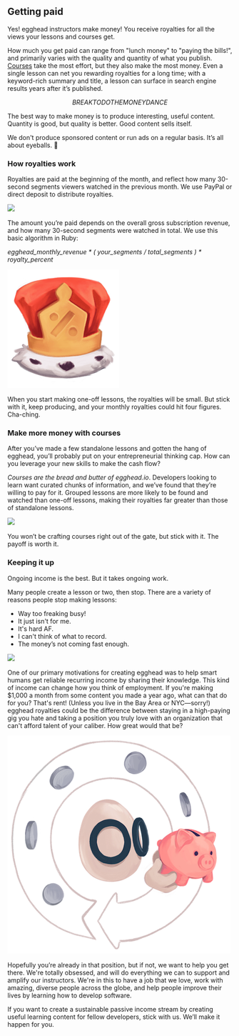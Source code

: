 ## Getting paid
Yes! egghead instructors make money! You receive royalties for all the views your lessons and courses get.

How much you get paid can range from "lunch money" to "paying the bills!", and primarily varies with the quality and quantity of what you publish. [Courses](#why-create-a-course) take the most effort, but they also make the most money. Even a single lesson can net you rewarding royalties for a long time; with a keyword-rich summary and title, a lesson can surface in search engine results years after it’s published.

$$ BREAK TO DO THE MONEY DANCE $$

The best way to make money is to produce interesting, useful content. Quantity is good, but quality is better. Good content sells itself.

We don't produce sponsored content or run ads on a regular basis. It’s all about eyeballs. 👀


### How royalties work

Royalties are paid at the beginning of the month, and reflect how many 30-second segments viewers watched in the previous month. We use PayPal or direct deposit to distribute royalties.


![](https://media2.giphy.com/media/BZhxwIs7as5ngfbVSN/giphy.gif)


The amount you’re paid depends on the overall gross subscription revenue, and how many 30-second segments were watched in total. We use this basic algorithm in Ruby:

*egghead_monthly_revenue * ( your_segments / total_segments ) * royalty_percent*

![royalty_crown](/static/illos/ch1_s2_royaltycrown.png)

When you start making one-off lessons, the royalties will be small. But stick with it, keep producing, and your monthly royalties could hit four figures. Cha-ching.


### Make more money with courses

After you’ve made a few standalone lessons and gotten the hang of egghead, you’ll probably put on your entrepreneurial thinking cap. How can you leverage your new skills to make the cash flow?

*Courses are the bread and butter of egghead.io*. Developers looking to learn want curated chunks of information, and we’ve found that they’re willing to pay for it. Grouped lessons are more likely to be found and watched than one-off lessons, making their royalties far greater than those of standalone lessons.


![](https://d2mxuefqeaa7sj.cloudfront.net/s_5039938F092F55E0495D77B9A65DAF41A0665506BE0DA505220FAFB13AF54251_1530308382885_image.png)


You won’t be crafting courses right out of the gate, but stick with it. The payoff is worth it.


### Keeping it up

Ongoing income is the best. But it takes ongoing work.

Many people create a lesson or two, then stop. There are a variety of reasons people stop making lessons:

- Way too freaking busy!
- It just isn't for me.
- It's hard AF.
- I can't think of what to record.
- The money’s not coming fast enough.


![](https://media.giphy.com/media/D3ggX9iWqOHza/giphy.gif)


One of our primary motivations for creating egghead was to help smart humans get reliable recurring income by sharing their knowledge. This kind of income can change how you think of employment. If you're making $1,000 a month from some content you made a year ago, what can that do for you? That's rent! (Unless you live in the Bay Area or NYC—sorry!) egghead royalties could be the difference between staying in a high-paying gig you hate and taking a position you truly love with an organization that can't afford talent of your caliber. How great would that be?

![piggy_bank](/static/illos/ch1_s7_piggybank.png)

Hopefully you’re already in that position, but if not, we want to help you get there. We're totally obsessed, and will do everything we can to support and amplify our instructors. We're in this to have a job that we love, work with amazing, diverse people across the globe, and help people improve their lives by learning how to develop software.

If you want to create a sustainable passive income stream by creating useful learning content for fellow developers, stick with us. We’ll make it happen for you.
